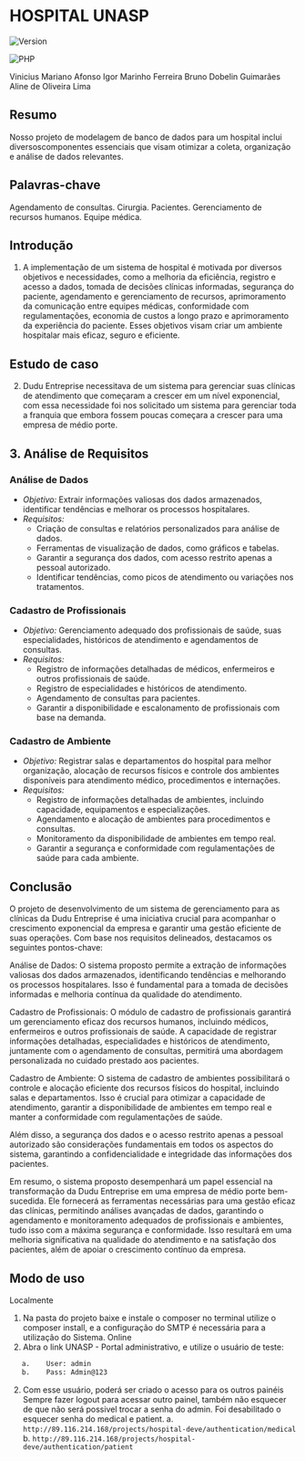 # HOSPITAL UNASP

![Version](https://img.shields.io/badge/Version-1.0.0-brightgreen)

![PHP](https://img.shields.io/badge/PHP-8.0%2B-blue)

Vinicius Mariano Afonso
Igor Marinho Ferreira
Bruno Dobelin Guimarães
Aline de Oliveira Lima

## Resumo
Nosso projeto de modelagem de banco de dados para um hospital inclui diversoscomponentes essenciais que visam otimizar a coleta, organização e análise de dados relevantes.

## Palavras-chave
Agendamento de consultas. Cirurgia. Pacientes. Gerenciamento de recursos humanos. Equipe médica.

## Introdução 
1. A implementação de um sistema de hospital é motivada por diversos objetivos e necessidades, como a melhoria da eficiência, registro e acesso a dados, tomada de decisões clínicas informadas, segurança do paciente, agendamento e gerenciamento de recursos, aprimoramento da comunicação entre equipes médicas, conformidade com regulamentações, economia de custos a longo prazo e aprimoramento da experiência do paciente. Esses objetivos visam criar um ambiente hospitalar mais eficaz, seguro e eficiente.

## Estudo de caso
2. Dudu Entreprise necessitava de um sistema para gerenciar suas clínicas de atendimento que começaram a crescer em um nível exponencial, com essa necessidade foi nos solicitado um sistema para gerenciar toda a franquia que embora fossem poucas começara a crescer para uma empresa de médio porte.

## 3. Análise de Requisitos

### Análise de Dados
- *Objetivo:* Extrair informações valiosas dos dados armazenados, identificar tendências e melhorar os processos hospitalares.
- *Requisitos:*
  - Criação de consultas e relatórios personalizados para análise de dados.
  - Ferramentas de visualização de dados, como gráficos e tabelas.
  - Garantir a segurança dos dados, com acesso restrito apenas a pessoal autorizado.
  - Identificar tendências, como picos de atendimento ou variações nos tratamentos.

### Cadastro de Profissionais
- *Objetivo:* Gerenciamento adequado dos profissionais de saúde, suas especialidades, históricos de atendimento e agendamentos de consultas.
- *Requisitos:*
  - Registro de informações detalhadas de médicos, enfermeiros e outros profissionais de saúde.
  - Registro de especialidades e históricos de atendimento.
  - Agendamento de consultas para pacientes.
  - Garantir a disponibilidade e escalonamento de profissionais com base na demanda.

### Cadastro de Ambiente
- *Objetivo:* Registrar salas e departamentos do hospital para melhor organização, alocação de recursos físicos e controle dos ambientes disponíveis para atendimento médico, procedimentos e internações.
- *Requisitos:*
  - Registro de informações detalhadas de ambientes, incluindo capacidade, equipamentos e especializações.
  - Agendamento e alocação de ambientes para procedimentos e consultas.
  - Monitoramento da disponibilidade de ambientes em tempo real.
  - Garantir a segurança e conformidade com regulamentações de saúde para cada ambiente.

## Conclusão
O projeto de desenvolvimento de um sistema de gerenciamento para as clínicas da Dudu Entreprise é uma iniciativa crucial para acompanhar o crescimento exponencial da empresa e garantir uma gestão eficiente de suas operações. Com base nos requisitos delineados, destacamos os seguintes pontos-chave:

Análise de Dados: O sistema proposto permite a extração de informações valiosas dos dados armazenados, identificando tendências e melhorando os processos hospitalares. Isso é fundamental para a tomada de decisões informadas e melhoria contínua da qualidade do atendimento.

Cadastro de Profissionais: O módulo de cadastro de profissionais garantirá um gerenciamento eficaz dos recursos humanos, incluindo médicos, enfermeiros e outros profissionais de saúde. A capacidade de registrar informações detalhadas, especialidades e históricos de atendimento, juntamente com o agendamento de consultas, permitirá uma abordagem personalizada no cuidado prestado aos pacientes.

Cadastro de Ambiente: O sistema de cadastro de ambientes possibilitará o controle e alocação eficiente dos recursos físicos do hospital, incluindo salas e departamentos. Isso é crucial para otimizar a capacidade de atendimento, garantir a disponibilidade de ambientes em tempo real e manter a conformidade com regulamentações de saúde.

Além disso, a segurança dos dados e o acesso restrito apenas a pessoal autorizado são considerações fundamentais em todos os aspectos do sistema, garantindo a confidencialidade e integridade das informações dos pacientes.

Em resumo, o sistema proposto desempenhará um papel essencial na transformação da Dudu Entreprise em uma empresa de médio porte bem-sucedida. Ele fornecerá as ferramentas necessárias para uma gestão eficaz das clínicas, permitindo análises avançadas de dados, garantindo o agendamento e monitoramento adequados de profissionais e ambientes, tudo isso com a máxima segurança e conformidade. Isso resultará em uma melhoria significativa na qualidade do atendimento e na satisfação dos pacientes, além de apoiar o crescimento contínuo da empresa.

## Modo de uso
Localmente
   1.	Na pasta do projeto baixe e instale o composer no terminal utilize o composer install, e a configuração do SMTP é necessária para a utilização do Sistema.
Online
   1.	Abra o link UNASP - Portal administrativo, e utilize o usuário de teste:
   ```bash
      a.	User: admin
      b.	Pass: Admin@123
   ```
   2.	Com esse usuário, poderá ser criado o acesso para os outros painéis
      Sempre fazer logout para acessar outro painel, também não esquecer de que não será possivel trocar a senha do admin.
      Foi desabilitado o esquecer senha do medical e patient.
        a.	`http://89.116.214.168/projects/hospital-deve/authentication/medical`
        b.	`http://89.116.214.168/projects/hospital-deve/authentication/patient`
   
